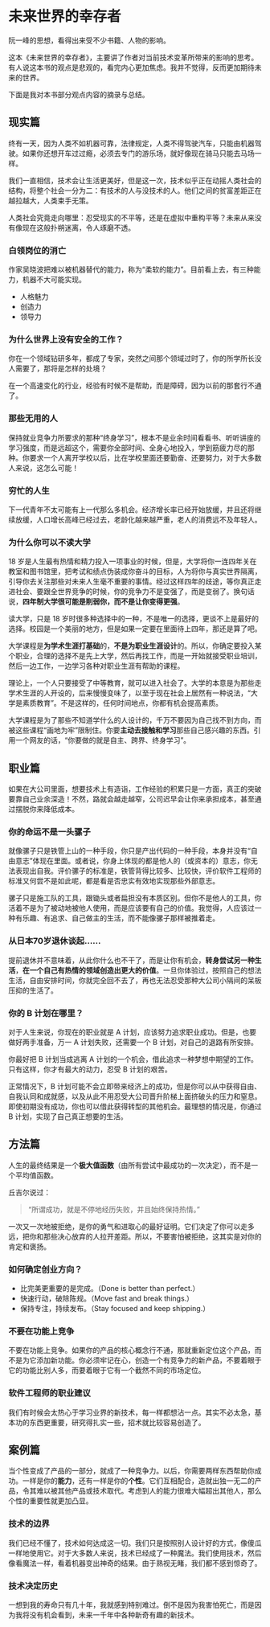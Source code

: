 # 未来世界的幸存者
阮一峰的思想，看得出来受不少书籍、人物的影响。

这本《未来世界的幸存者》，主要讲了作者对当前技术变革所带来的影响的思考。有人说这本书的观点是悲观的，看完内心更加焦虑。我并不觉得，反而更加期待未来的世界。

下面是我对本书部分观点内容的摘录与总结。

## 现实篇
终有一天，因为人类不如机器可靠，法律规定，人类不得驾驶汽车，只能由机器驾驶。如果你还想开车过过瘾，必须去专门的游乐场，就好像现在骑马只能去马场一样。

我们一直相信，技术会让生活更美好，但是这一次，技术似乎正在动摇人类社会的结构，将整个社会一分为二：有技术的人与没技术的人。他们之间的贫富差距正在越拉越大，人类束手无策。

人类社会究竟走向哪里：忍受现实的不平等，还是在虚拟中重构平等？未来从来没有像现在这般扑朔迷离，令人琢磨不透。


### 白领岗位的消亡
作家吴晓波把难以被机器替代的能力，称为“柔软的能力”。目前看上去，有三种能力，机器不大可能实现。

- 人格魅力
- 创造力
- 领导力


### 为什么世界上没有安全的工作？
你在一个领域钻研多年，都成了专家，突然之间那个领域过时了，你的所学所长没人需要了，那将是怎样的处境？

在一个高速变化的行业，经验有时候不是帮助，而是障碍，因为以前的那套行不通了。


### 那些无用的人
保持就业竞争力所要求的那种“终身学习”，根本不是业余时间看看书、听听讲座的学习强度，而是远超这个，需要你全部时间、全身心地投入，学到筋疲力尽的那种。你要求一个人离开学校以后，比在学校里面还要勤奋、还要努力，对于大多数人来说，这怎么可能！


### 穷忙的人生
下一代青年不太可能有上一代那么多机会。经济增长率已经开始放缓，并且还将继续放缓，人口增长高峰已经过去，老龄化越来越严重，老人的消费远不及年轻人。


### 为什么你可以不读大学
18 岁是人生最有热情和精力投入一项事业的时候，但是，大学将你一连四年关在教室和图书馆里，把考试和绩点伪装成你奋斗的目标，人为将你与真实世界隔离，引导你去关注那些对未来人生毫不重要的事情。经过这样四年的歧途，等你真正走进社会、要跟全世界竞争的时候，你的竞争力不是变强了，而是变弱了。换句话说，**四年制大学很可能是削弱你，而不是让你变得更强**。

读大学，只是 18 岁时很多种选择中的一种，不是唯一的选择，更谈不上是最好的选择。校园是一个美丽的地方，但是如果一定要在里面待上四年，那还是算了吧。

大学课程是**为学术生涯打基础**的，**不是为职业生涯设计**的。所以，你确定要投入某个职业，合理的选择不是先上大学，然后再找工作，而是一开始就接受职业培训，然后一边工作，一边学习各种对职业生涯有帮助的课程。

理论上，一个人只要接受了中等教育，就可以进入社会了。大学的本意是为那些走学术生涯的人开设的，后来慢慢变味了，以至于现在社会上居然有一种说法，“大学是素质教育”。不是这样的，任何时间地点，你都有机会提高素质。

大学课程是为了那些不知道学什么的人设计的，千万不要因为自己找不到方向，而被这些课程“画地为牢”限制住。你要**主动去接触和学习**那些自己感兴趣的东西。引用一个网友的话，“你要做的就是自主、跨界、终身学习”。


## 职业篇
如果在大公司里面，想要技术上有造诣，工作经验的积累只是一方面，真正的突破要靠自己业余深造！不然，路就会越走越窄，公司迟早会让你来承担成本，甚至通过摆脱你来降低成本。


### 你的命运不是一头骡子
就像骡子只是铁管上山的一种手段，你只是产出代码的一种手段，本身并没有“自由意志”体现在里面。或者说，你身上体现的都是他人的（或资本的）意志，你无法表现出自我。评价骡子的标准是，铁管背得比较多、比较快，评价软件工程师的标准又何尝不是如此呢，都是看是否忠实有效地实现那些外部意志。

骡子只是施工队的工具，跟锄头或者扁担没有本质区别。但你不是他人的工具，你活着不是为了被动地被他人使用，而是应该要有自己的价值。我觉得，人应该过一种有乐趣、有追求、自己做主的生活，而不能像骡子那样被推着走。


### 从日本70岁退休谈起……
提前退休并不意味着，从此你什么也不干了，而是让你有机会，**转身尝试另一种生活**，**在一个自己有热情的领域创造出更大的价值**。一旦你体验过，按照自己的想法生活，自由安排时间，你就完全回不去了，再也无法忍受那种大公司小隔间的呆板压抑的生活了。


### 你的 B 计划在哪里？
对于人生来说，你现在的职业就是 A 计划，应该努力追求职业成功。但是，也要做好两手准备，万一 A 计划失败，还需要一个 B 计划，对自己的退路有所安排。

你最好把 B 计划当成逃离 A 计划的一个机会，借此追求一种梦想中期望的工作。只有这样，你才有最大的动力，忍受 B 计划的艰苦。

正常情况下，B 计划可能不会立即带来经济上的成功，但是你可以从中获得自由、自我认同和成就感，以及从此不用忍受大公司晋升阶梯上面挤破头的压力和窒息。即使初期没有成功，你也可以借此获得转型的其他机会。最理想的情况是，你通过 B 计划，实现了自己真正想要的生活。


## 方法篇
人生的最终结果是一个**极大值函数**（由所有尝试中最成功的一次决定），而不是一个平均值函数。

丘吉尔说过：

> “所谓成功，就是不停地经历失败，并且始终保持热情。”

一次又一次地被拒绝，是你的勇气和进取心的最好证明。它们决定了你可以走多远，把你和那些决心放弃的人拉开差距。所以，不要害怕被拒绝，这其实是对你的肯定和褒扬。


### 如何确定创业方向？
- 比完美更重要的是完成。（Done is better than perfect.）
- 快速行动，破除陈规。（Move fast and break things.）
- 保持专注，持续发布。（Stay focused and keep shipping.）


### 不要在功能上竞争
不要在功能上竞争。如果你的产品的核心概念行不通，那就重新定位这个产品，而不是为它添加新功能。你必须牢记在心，创造一个有竞争力的新产品，不要着眼于它的功能比别人多，而要着眼于它有一个截然不同的市场定位。


### 软件工程师的职业建议
我们有时候会太热心于学习业界的新技术，每一样都想沾一点。其实不必太急，基本功的东西更重要，研究得扎实一些，招术就比较容易创造了。


## 案例篇
当个性变成了产品的一部分，就成了一种竞争力。以后，你需要两样东西帮助你成功。一样是你的**能力**，还有一样是你的**个性**。它们互相配合，造就出独一无二的产品，令其难以被其他产品或技术取代。考虑到人的能力很难大幅超出其他人，那么个性的重要性就更加凸显。


### 技术的边界
我们已经不懂了，技术如何达成这一切。我们只是按照别人设计好的方式，像傻瓜一样地使用它。对于大多数人来说，技术已经成了一种魔法。我们使用技术，然后像看魔法一样，看着机器变出神奇的结果。由于熟视无睹，我们都不感到惊奇了。


### 技术决定历史
一想到我的寿命只有几十年，我就感到特别难过。倒不是因为我害怕死亡，而是因为我将没有机会看到，未来一千年中各种新奇有趣的新技术。